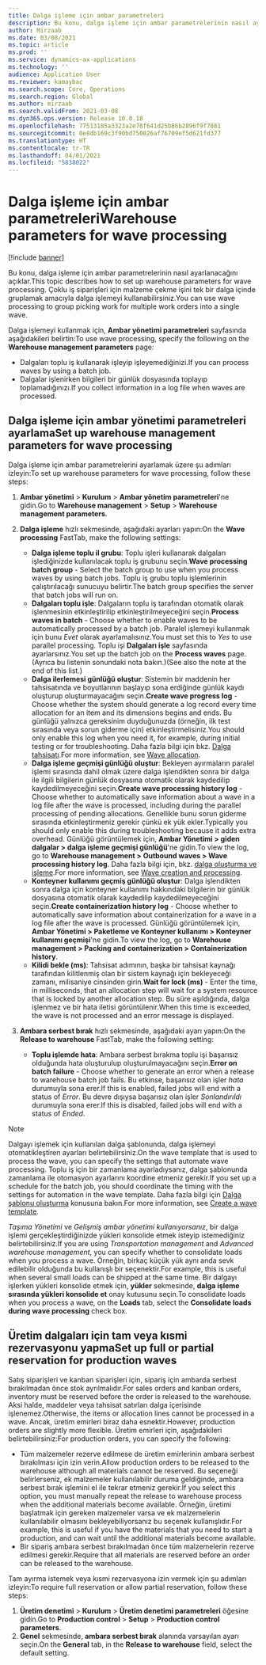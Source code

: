 ```yaml
---
title: Dalga işleme için ambar parametreleri
description: Bu konu, dalga işleme için ambar parametrelerinin nasıl ayarlanacağını açıklar. Çoklu iş siparişleri için malzeme çekme işini tek bir dalga içinde gruplamak amacıyla dalga işlemeyi kullanabilirsiniz.
author: Mirzaab
ms.date: 03/08/2021
ms.topic: article
ms.prod: ''
ms.service: dynamics-ax-applications
ms.technology: ''
audience: Application User
ms.reviewer: kamaybac
ms.search.scope: Core, Operations
ms.search.region: Global
ms.author: mirzaab
ms.search.validFrom: 2021-03-08
ms.dyn365.ops.version: Release 10.0.18
ms.openlocfilehash: 77513185a3323a2e78f641d25b86b2896f9f7881
ms.sourcegitcommit: 0e8db169c3f90bd750826af76709ef5d621fd377
ms.translationtype: HT
ms.contentlocale: tr-TR
ms.lasthandoff: 04/01/2021
ms.locfileid: "5838022"
---
```

# <a name="warehouse-parameters-for-wave-processing"></a><span data-ttu-id="ecba0-104">Dalga işleme için ambar parametreleri</span><span class="sxs-lookup"><span data-stu-id="ecba0-104">Warehouse parameters for wave processing</span></span>

[!include [banner](../includes/banner.md)]

<span data-ttu-id="ecba0-105">Bu konu, dalga işleme için ambar parametrelerinin nasıl ayarlanacağını açıklar.</span><span class="sxs-lookup"><span data-stu-id="ecba0-105">This topic describes how to set up warehouse parameters for wave processing.</span></span> <span data-ttu-id="ecba0-106">Çoklu iş siparişleri için malzeme çekme işini tek bir dalga içinde gruplamak amacıyla dalga işlemeyi kullanabilirsiniz.</span><span class="sxs-lookup"><span data-stu-id="ecba0-106">You can use wave processing to group picking work for multiple work orders into a single wave.</span></span>

<span data-ttu-id="ecba0-107">Dalga işlemeyi kullanmak için, **Ambar yönetimi parametreleri** sayfasında aşağıdakileri belirtin:</span><span class="sxs-lookup"><span data-stu-id="ecba0-107">To use wave processing, specify the following on the **Warehouse management parameters** page:</span></span>

- <span data-ttu-id="ecba0-108">Dalgaları toplu iş kullanarak işleyip işleyemediğinizi.</span><span class="sxs-lookup"><span data-stu-id="ecba0-108">If you can process waves by using a batch job.</span></span>
- <span data-ttu-id="ecba0-109">Dalgalar işlenirken bilgileri bir günlük dosyasında toplayıp toplamadığınızı.</span><span class="sxs-lookup"><span data-stu-id="ecba0-109">If you collect information in a log file when waves are processed.</span></span>

## <a name="set-up-warehouse-management-parameters-for-wave-processing"></a><span data-ttu-id="ecba0-110">Dalga işleme için ambar yönetimi parametreleri ayarlama</span><span class="sxs-lookup"><span data-stu-id="ecba0-110">Set up warehouse management parameters for wave processing</span></span>

<span data-ttu-id="ecba0-111">Dalga işleme için ambar parametrelerini ayarlamak üzere şu adımları izleyin:</span><span class="sxs-lookup"><span data-stu-id="ecba0-111">To set up warehouse parameters for wave processing, follow these steps:</span></span>

1. <span data-ttu-id="ecba0-112">**Ambar yönetimi** \> **Kurulum** \> **Ambar yönetim parametreleri**'ne gidin.</span><span class="sxs-lookup"><span data-stu-id="ecba0-112">Go to **Warehouse management** \> **Setup** \> **Warehouse management parameters**.</span></span>

1. <span data-ttu-id="ecba0-113">**Dalga işleme** hızlı sekmesinde, aşağıdaki ayarları yapın:</span><span class="sxs-lookup"><span data-stu-id="ecba0-113">On the **Wave processing** FastTab, make the following settings:</span></span>

    - <span data-ttu-id="ecba0-114">**Dalga işleme toplu il grubu**: Toplu işleri kullanarak dalgaları işlediğinizde kullanılacak toplu iş grubunu seçin.</span><span class="sxs-lookup"><span data-stu-id="ecba0-114">**Wave processing batch group** - Select the batch group to use when you process waves by using batch jobs.</span></span> <span data-ttu-id="ecba0-115">Toplu iş grubu toplu işlemlerinin çalıştırılacağı sunucuyu belirtir.</span><span class="sxs-lookup"><span data-stu-id="ecba0-115">The batch group specifies the server that batch jobs will run on.</span></span>
    - <span data-ttu-id="ecba0-116">**Dalgaları toplu işle**: Dalgaların toplu iş tarafından otomatik olarak işlenmesinin etkinleştirilip etkinleştirilmeyeceğini seçin.</span><span class="sxs-lookup"><span data-stu-id="ecba0-116">**Process waves in batch** - Choose whether to enable waves to be automatically processed by a batch job.</span></span> <span data-ttu-id="ecba0-117">Paralel işlemeyi kullanmak için bunu *Evet* olarak ayarlamalısınız.</span><span class="sxs-lookup"><span data-stu-id="ecba0-117">You must set this to *Yes* to use parallel processing.</span></span> <span data-ttu-id="ecba0-118">Toplu işi **Dalgaları işle** sayfasında ayarlarsınız.</span><span class="sxs-lookup"><span data-stu-id="ecba0-118">You set up the batch job on the **Process waves** page.</span></span> <span data-ttu-id="ecba0-119">(Ayrıca bu listenin sonundaki nota bakın.)</span><span class="sxs-lookup"><span data-stu-id="ecba0-119">(See also the note at the end of this list.)</span></span>
    - <span data-ttu-id="ecba0-120">**Dalga ilerlemesi günlüğü oluştur**: Sistemin bir maddenin her tahsisatında ve boyutlarının başlayıp sona erdiğinde günlük kaydı oluşturup oluşturmayacağını seçin.</span><span class="sxs-lookup"><span data-stu-id="ecba0-120">**Create wave progress log** - Choose whether the system should generate a log record every time allocation for an item and its dimensions begins and ends.</span></span> <span data-ttu-id="ecba0-121">Bu günlüğü yalnızca gereksinim duyduğunuzda (örneğin, ilk test sırasında veya sorun giderme için) etkinleştirmelisiniz.</span><span class="sxs-lookup"><span data-stu-id="ecba0-121">You should only enable this log when you need it, for example, during initial testing or for troubleshooting.</span></span> <span data-ttu-id="ecba0-122">Daha fazla bilgi için bkz. [Dalga tahsisatı](wave-allocation-method.md).</span><span class="sxs-lookup"><span data-stu-id="ecba0-122">For more information, see [Wave allocation](wave-allocation-method.md).</span></span>
    - <span data-ttu-id="ecba0-123">**Dalga işleme geçmişi günlüğü oluştur**: Bekleyen ayırmaların paralel işlemi sırasında dahil olmak üzere dalga işlendikten sonra bir dalga ile ilgili bilgilerin günlük dosyasına otomatik olarak kaydedilip kaydedilmeyeceğini seçin.</span><span class="sxs-lookup"><span data-stu-id="ecba0-123">**Create wave processing history log** - Choose whether to automatically save information about a wave in a log file after the wave is processed, including during the parallel processing of pending allocations.</span></span> <span data-ttu-id="ecba0-124">Genellikle bunu sorun giderme sırasında etkinleştirmeniz gerekir çünkü ek yük ekler.</span><span class="sxs-lookup"><span data-stu-id="ecba0-124">Typically you should only enable this during troubleshooting because it adds extra overhead.</span></span> <span data-ttu-id="ecba0-125">Günlüğü görüntülemek için, **Ambar Yönetimi \> giden dalgalar \> dalga işleme geçmişi günlüğü**'ne gidin.</span><span class="sxs-lookup"><span data-stu-id="ecba0-125">To view the log, go to **Warehouse management \> Outbound waves \> Wave processing history log**.</span></span> <span data-ttu-id="ecba0-126">Daha fazla bilgi için, bkz. [dalga oluşturma ve işleme](wave-processing.md).</span><span class="sxs-lookup"><span data-stu-id="ecba0-126">For more information, see [Wave creation and processing](wave-processing.md).</span></span>
    - <span data-ttu-id="ecba0-127">**Konteyner kullanımı geçmiş günlüğü oluştur**: Dalga işlendikten sonra dalga için konteyner kullanımı hakkındaki bilgilerin bir günlük dosyasına otomatik olarak kaydedilip kaydedilmeyeceğini seçin.</span><span class="sxs-lookup"><span data-stu-id="ecba0-127">**Create containerization history log** - Choose whether to automatically save information about containerization for a wave in a log file after the wave is processed.</span></span> <span data-ttu-id="ecba0-128">Günlüğü görüntülemek için, **Ambar Yönetimi \> Paketleme ve Konteyner kullanımı \> Konteyner kullanımı geçmişi**'ne gidin.</span><span class="sxs-lookup"><span data-stu-id="ecba0-128">To view the log, go to **Warehouse management \> Packing and containerization \> Containerization history**.</span></span>
    - <span data-ttu-id="ecba0-129">**Kilidi bekle (ms)**: Tahsisat adımının, başka bir tahsisat kaynağı tarafından kilitlenmiş olan bir sistem kaynağı için bekleyeceği zamanı, milisaniye cinsinden girin.</span><span class="sxs-lookup"><span data-stu-id="ecba0-129">**Wait for lock (ms)** - Enter the time, in milliseconds, that an allocation step will wait for a system resource that is locked by another allocation step.</span></span> <span data-ttu-id="ecba0-130">Bu süre aşıldığında, dalga işlenmez ve bir hata iletisi görüntülenir.</span><span class="sxs-lookup"><span data-stu-id="ecba0-130">When this time is exceeded, the wave is not processed and an error message is displayed.</span></span>

1. <span data-ttu-id="ecba0-131">**Ambara serbest bırak** hızlı sekmesinde, aşağıdaki ayarı yapın:</span><span class="sxs-lookup"><span data-stu-id="ecba0-131">On the **Release to warehouse** FastTab, make the following setting:</span></span>

    - <span data-ttu-id="ecba0-132">**Toplu işlemde hata**: Ambara serbest bırakma toplu işi başarısız olduğunda hata oluşturulup oluşturulmayacağını seçin.</span><span class="sxs-lookup"><span data-stu-id="ecba0-132">**Error on batch failure** - Choose whether to generate an error when a release to warehouse batch job fails.</span></span> <span data-ttu-id="ecba0-133">Bu etkinse, başarısız olan işler *hata* durumuyla sona erer.</span><span class="sxs-lookup"><span data-stu-id="ecba0-133">If this is enabled, failed jobs will end with a status of *Error*.</span></span> <span data-ttu-id="ecba0-134">Bu devre dışıysa başarısız olan işler *Sonlandırıldı* durumuyla sona erer.</span><span class="sxs-lookup"><span data-stu-id="ecba0-134">If this is disabled, failed jobs will end with a status of *Ended*.</span></span>

> [!NOTE]
> <span data-ttu-id="ecba0-135">Dalgayı işlemek için kullanılan dalga şablonunda, dalga işlemeyi otomatikleştiren ayarları belirtebilirsiniz.</span><span class="sxs-lookup"><span data-stu-id="ecba0-135">On the wave template that is used to process the wave, you can specify the settings that automate wave processing.</span></span> <span data-ttu-id="ecba0-136">Toplu iş için bir zamanlama ayarladıysanız, dalga şablonunda zamanlama ile otomasyon ayarlarını koordine etmeniz gerekir.</span><span class="sxs-lookup"><span data-stu-id="ecba0-136">If you set up a schedule for the batch job, you should coordinate the timing with the settings for automation in the wave template.</span></span> <span data-ttu-id="ecba0-137">Daha fazla bilgi için [Dalga şablonu oluşturma](wave-templates.md) konusuna bakın.</span><span class="sxs-lookup"><span data-stu-id="ecba0-137">For more information, see [Create a wave template](wave-templates.md).</span></span>
>
> <span data-ttu-id="ecba0-138">*Taşıma Yönetimi* ve *Gelişmiş ambar yönetimi kullanıyorsanız*, bir dalga işlemi gerçekleştirdiğinizde yükleri konsolide etmek isteyip istemediğiniz belirtebilirsiniz.</span><span class="sxs-lookup"><span data-stu-id="ecba0-138">If you are using *Transportation management* and *Advanced warehouse management*, you can specify whether to consolidate loads when you process a wave.</span></span> <span data-ttu-id="ecba0-139">Örneğin, birkaç küçük yük aynı anda sevk edilebilir olduğunda bu kullanışlı bir seçenektir.</span><span class="sxs-lookup"><span data-stu-id="ecba0-139">For example, this is useful when several small loads can be shipped at the same time.</span></span> <span data-ttu-id="ecba0-140">Bir dalgayı işlerken yükleri konsolide etmek için, **yükler** sekmesinde, **dalga işleme sırasında yükleri konsolide et** onay kutusunu seçin.</span><span class="sxs-lookup"><span data-stu-id="ecba0-140">To consolidate loads when you process a wave, on the **Loads** tab, select the **Consolidate loads during wave processing** check box.</span></span></P>

## <a name="set-up-full-or-partial-reservation-for-production-waves"></a><span data-ttu-id="ecba0-141">Üretim dalgaları için tam veya kısmi rezervasyonu yapma</span><span class="sxs-lookup"><span data-stu-id="ecba0-141">Set up full or partial reservation for production waves</span></span>

<span data-ttu-id="ecba0-142">Satış siparişleri ve kanban siparişleri için, sipariş için ambarda serbest bırakılmadan önce stok ayrılmalıdır.</span><span class="sxs-lookup"><span data-stu-id="ecba0-142">For sales orders and kanban orders, inventory must be reserved before the order is released to the warehouse.</span></span> <span data-ttu-id="ecba0-143">Aksi halde, maddeler veya tahsisat satırları dalga içerisinde işlenemez.</span><span class="sxs-lookup"><span data-stu-id="ecba0-143">Otherwise, the items or allocation lines cannot be processed in a wave.</span></span> <span data-ttu-id="ecba0-144">Ancak, üretim emirleri biraz daha esnektir.</span><span class="sxs-lookup"><span data-stu-id="ecba0-144">However, production orders are slightly more flexible.</span></span> <span data-ttu-id="ecba0-145">Üretim emirleri için, aşağıdakileri belirtebilirsiniz:</span><span class="sxs-lookup"><span data-stu-id="ecba0-145">For production orders, you can specify the following:</span></span>

- <span data-ttu-id="ecba0-146">Tüm malzemeler rezerve edilmese de üretim emirlerinin ambara serbest bırakılması için izin verin.</span><span class="sxs-lookup"><span data-stu-id="ecba0-146">Allow production orders to be released to the warehouse although all materials cannot be reserved.</span></span> <span data-ttu-id="ecba0-147">Bu seçeneği belirlerseniz, ek malzemeler kullanılabilir duruma geldiğinde, ambara serbest bırak işlemini el ile tekrar etmeniz gerekir.</span><span class="sxs-lookup"><span data-stu-id="ecba0-147">If you select this option, you must manually repeat the release to warehouse process when the additional materials become available.</span></span> <span data-ttu-id="ecba0-148">Örneğin, üretimi başlatmak için gereken malzemeler varsa ve ek malzemelerin kullanılabilir olmasını bekleyebiliyorsanız bu seçenek kullanışlıdır.</span><span class="sxs-lookup"><span data-stu-id="ecba0-148">For example, this is useful if you have the materials that you need to start a production, and can wait until the additional materials become available.</span></span>
- <span data-ttu-id="ecba0-149">Bir sipariş ambara serbest bırakılmadan önce tüm malzemelerin rezerve edilmesi gerekir.</span><span class="sxs-lookup"><span data-stu-id="ecba0-149">Require that all materials are reserved before an order can be released to the warehouse.</span></span>

<span data-ttu-id="ecba0-150">Tam ayırma istemek veya kısmi rezervasyona izin vermek için şu adımları izleyin:</span><span class="sxs-lookup"><span data-stu-id="ecba0-150">To require full reservation or allow partial reservation, follow these steps:</span></span>

1. <span data-ttu-id="ecba0-151">**Üretim denetimi** \> **Kurulum** \> **Üretim denetimi parametreleri** öğesine gidin.</span><span class="sxs-lookup"><span data-stu-id="ecba0-151">Go to **Production control** \> **Setup** \> **Production control parameters**.</span></span>
1. <span data-ttu-id="ecba0-152">**Genel** sekmesinde, **ambara serbest bırak** alanında varsayılan ayarı seçin.</span><span class="sxs-lookup"><span data-stu-id="ecba0-152">On the **General** tab, in the **Release to warehouse** field, select the default setting.</span></span>
